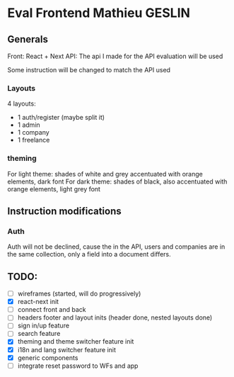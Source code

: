 # Eval Frontend Mathieu GESLIN

## Generals

Front: React + Next
API: The api I made for the API evaluation will be used

Some instruction will be changed to match the API used
 
### Layouts
4 layouts:
- 1 auth/register (maybe split it)
- 1 admin
- 1 company
- 1 freelance


### theming

For light theme: shades of white and grey accentuated with orange elements, dark font
For dark theme: shades of black, also accentuated with orange elements, light grey font

## Instruction modifications

### Auth
Auth will not be declined, cause the in the API, users and companies are in the same collection, only a field into a document differs.

## TODO:

- [ ] wireframes (started, will do progressively)
- [x] react-next init
- [ ] connect front and back
- [ ] headers footer and layout inits (header done, nested layouts done)
- [ ] sign in/up feature
- [ ] search feature
- [x] theming and theme switcher feature init
- [x] i18n and lang switcher feature init
- [x] generic components
- [ ] integrate reset password to WFs and app
